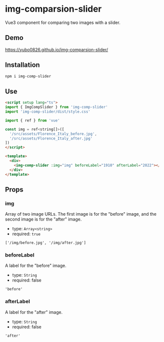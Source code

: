 # img-comparsion-slider
Vue3 component for comparing two images with a slider.

## Demo

https://yubo0826.github.io/img-comparsion-slider/

## **Installation**

```bash
npm i img-comp-slider
```

## Use

```html
<script setup lang="ts">
import { ImgCompSlider } from 'img-comp-slider'
import 'img-comp-slider/dist/style.css'

import { ref } from 'vue'

const img = ref<string[]>([
  '/src/assets/Florence_Italy_before.jpg',
  '/src/assets/Florence_Italy_after.jpg'
])
</script>

<template>
  <div>
    <img-comp-slider :img="img" beforeLabel="1910" afterLabel="2022"></img-comp-slider>
  </div>
</template>

```

## Props

### img

Array of two image URLs. The first image is for the "before" image, and the second image is for the "after" image.

- type: `Array<string>`
- required: `true`

```
['/img/before.jpg', '/img/after.jpg']
```

### beforeLabel

A label for the "before" image.

- type: `String`
- required: false

```
'before'
```

### afterLabel

A label for the "after" image.

- type: `String`
- required: false

```
'after'
```
